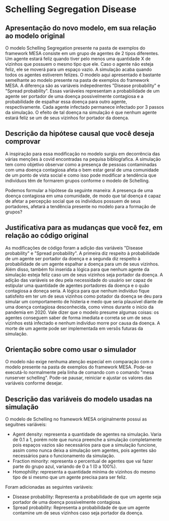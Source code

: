 # Schelling Segregation Disease

## Apresentação do novo modelo, em sua relação ao modelo original

O modelo Schelling Segregation presente na pasta de exemplos do framework MESA consiste em um grupo de agentes de 2 tipos diferentes. Um agente estará feliz quando tiver pelo menos uma quantidade X de vizinhos que possuem o mesmo tipo que ele. Caso o agente não esteja feliz, ele se moverá para um espaço vazio. A simulação acaba quando todos os agentes estiverem felizes.
O modelo aqui apresentado é bastante semelhante ao modelo presente na pasta de exemplos do framework MESA. A diferença são as variáveis indepednentes "Disease probability" e "Spread probability". Essas variáveies representam a probabilidade de um agente ser portador de uma doença possivelmente contagiosa e a probabilidade de espalhar essa doença para outro agente, respectivamente. Cada agente infectado permanece infectado por 3 passos da simulação.
 O efeito de tal doença na simulação é que nenhum agente estará feliz se um de seus vizinhos for portador da doença. 

## Descrição da hipótese causal que você deseja comprovar

A inspiração para essa modificação no modelo surgiu em decorrência das várias menções à covid encontradas na pequisa bibliogŕafica. A simulação tem como objetivo observar como a presença de pessoas contaminadas com uma doença contagiosa afeta o bem estar geral de uma comunidade de um ponto de vista social e como isso pode modificar a tendência que indivíduos têm de formarem grupos conforme o modelo de Schelling.

Podemos formular a hipótese da seguinte maneira: A presença de uma doença contagiosa em uma comunidade, de modo que tal doença é capaz de afetar a percepção social que os indivíduos possuem de seus portadores, afetará a tendência presente no modelo para a formação de grupos?

## Justificativa para as mudanças que você fez, em relação ao código original

As modificações de código foram a adição das variáveis "Disease probability" e "Spread probability". A primeira diz respeito à probabilidade de um agente ser portador da doença e a segunda diz respeito à probabilidade de um agente espalhar a doença para um de seus vizinhos. Além disso, também foi inserida a lógica para que nenhum agente da simulação esteja feliz caso um de seus vizinhos seja portador da doença.
A adição das variáveis se deu pela necessidade do usuário ser capaz de estipular uma quantidade de agentes portadores da doença e o quão contagiosa a doneça seria. A lógica para que nenhum indivíduo fique satisfeito em ter um de seus vizinhos como potador da doença se deu para simular um comportamento de histeria e medo que seria plausível diante de uma doença contagiosa desconhecida, como vimos durante o início da pandemia em 2020. Vale dizer que o modelo presume algumas coisas: os agentes conseguem saber de forma imediata e correta se um de seus vizinhos está infectado e nenhum indivíduo morre por causa da doença. A morte de um agente pode ser implementada em versõs futuras da simulação.

## Orientação sobre como usar o simulador

O modelo não exige nenhuma atenção especial em comparação com o modelo presente na pasta de exemplos do framework MESA. Pode-se executá-lo normalmente pela linha de comando com o comando "mesa runserver schelling". Pode-se pausar, reiniciar e ajustar os valores das variáveis conforme desejar.

## Descrição das variáveis do modelo usadas na simulação

O modelo de Schelling no framework MESA originalmente possui as seguitnes variáveis:
- Agent density: representa a quantidade de agentes na simulação. Varia de 0.1 a 1, porém note que nunca preenche a simulação completamente pois espaços vazios são necessários para que a simulação funcione, assim como nunca deixa a simulação sem agentes, pois agentes são necessários para o funcionamento da simulação.
- Fraction minority: representa o percentual de agentes que vai fazer parte do grupo azul, variando de 0 a 1 (0 a 100%).
- Homophility: representa a quantidade mínima de vizinhos do mesmo tipo de si mesmo que um agente precisa para ser feliz.

Foram adicionadas as seguintes variáveis:
- Disease probability: Representa a probabilidade de que um agente seja portador de uma doença possivelmente contagiosa.
- Spread probability: Representa a probabilidade de que um agente contamine um de seus vizinhos caso seja portador da doença.
